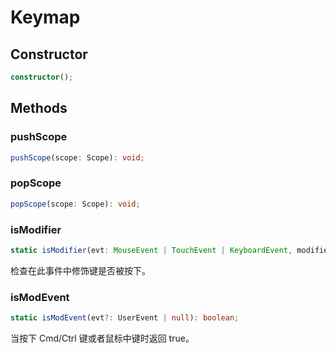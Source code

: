 <!--
 * @Author: haifeng.lu haifeng.lu@ly.com
 * @Date: 2022-08-23 11:37:51
 * @LastEditors: haifeng.lu
 * @LastEditTime: 2022-10-28 11:16:50
 * @Description: 
-->
# Keymap

## Constructor

```ts
constructor();
```

## Methods

### pushScope

```ts
pushScope(scope: Scope): void;
```

### popScope

```ts
popScope(scope: Scope): void;
```

### isModifier

```ts
static isModifier(evt: MouseEvent | TouchEvent | KeyboardEvent, modifier: Modifier): boolean;
```

检查在此事件中修饰键是否被按下。

### isModEvent

```ts
static isModEvent(evt?: UserEvent | null): boolean;
```

当按下 Cmd/Ctrl 键或者鼠标中键时返回 true。
